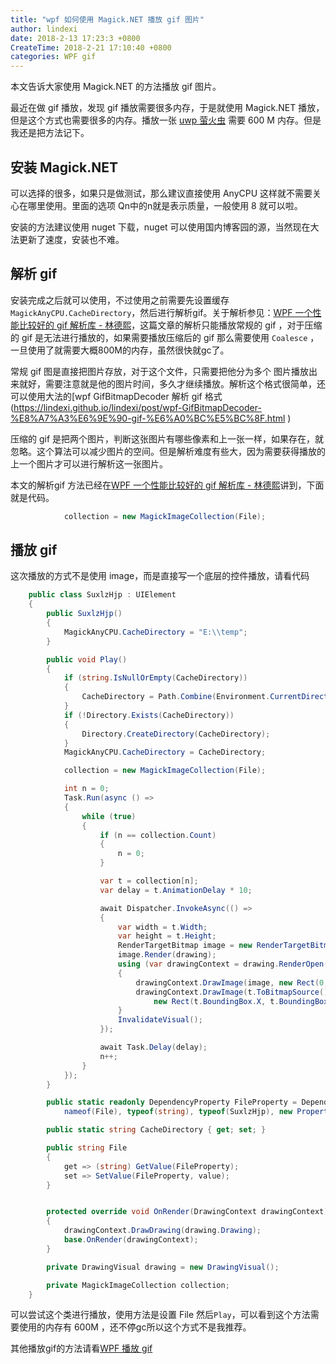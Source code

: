 ```yaml
---
title: "wpf 如何使用 Magick.NET 播放 gif 图片"
author: lindexi
date: 2018-2-13 17:23:3 +0800
CreateTime: 2018-2-21 17:10:40 +0800
categories: WPF gif
---
```


本文告诉大家使用 Magick.NET 的方法播放 gif 图片。

<!--more-->


<div id="toc"></div>

<!-- csdn -->
<!-- 标签：WPF，gif -->

最近在做 gif 播放，发现 gif 播放需要很多内存，于是就使用  Magick.NET 播放，但是这个方式也需要很多的内存。播放一张 [uwp 萤火虫](https://lindexi.github.io/lindexi/post/win10-uwp-%E8%90%A4%E7%81%AB%E8%99%AB%E6%95%88%E6%9E%9C.html) 需要 600 M 内存。但是我还是把方法记下。


## 安装 Magick.NET

可以选择的很多，如果只是做测试，那么建议直接使用 AnyCPU 这样就不需要关心在哪里使用。里面的选项 Qn中的n就是表示质量，一般使用 8 就可以啦。

安装的方法建议使用 nuget 下载，nuget 可以使用国内博客园的源，当然现在大法更新了速度，安装也不难。

## 解析 gif

安装完成之后就可以使用，不过使用之前需要先设置缓存`MagickAnyCPU.CacheDirectory`，然后进行解析gif。关于解析参见：[WPF 一个性能比较好的 gif 解析库 - 林德熙](https://lindexi.github.io/lindexi/post/WPF-%E4%B8%80%E4%B8%AA%E6%80%A7%E8%83%BD%E6%AF%94%E8%BE%83%E5%A5%BD%E7%9A%84-gif-%E8%A7%A3%E6%9E%90%E5%BA%93.html )，这篇文章的解析只能播放常规的 gif ，对于压缩的 gif 是无法进行播放的，如果需要播放压缩后的 gif 那么需要使用 `Coalesce` ，一旦使用了就需要大概800M的内存，虽然很快就gc了。

常规 gif 图是直接把图片存放，对于这个文件，只需要把他分为多个 图片播放出来就好，需要注意就是他的图片时间，多久才继续播放。解析这个格式很简单，还可以使用大法的[wpf GifBitmapDecoder 解析 gif 格式(https://lindexi.github.io/lindexi/post/wpf-GifBitmapDecoder-%E8%A7%A3%E6%9E%90-gif-%E6%A0%BC%E5%BC%8F.html )

压缩的 gif 是把两个图片，判断这张图片有哪些像素和上一张一样，如果存在，就忽略。这个算法可以减少图片的空间。但是解析难度有些大，因为需要获得播放的上一个图片才可以进行解析这一张图片。

本文的解析gif 方法已经在[WPF 一个性能比较好的 gif 解析库 - 林德熙](https://lindexi.github.io/lindexi/post/WPF-%E4%B8%80%E4%B8%AA%E6%80%A7%E8%83%BD%E6%AF%94%E8%BE%83%E5%A5%BD%E7%9A%84-gif-%E8%A7%A3%E6%9E%90%E5%BA%93.html )讲到，下面就是代码。

```csharp
            collection = new MagickImageCollection(File);

```

## 播放 gif

这次播放的方式不是使用 image，而是直接写一个底层的控件播放，请看代码

```csharp
    public class SuxlzHjp : UIElement
    {
        public SuxlzHjp()
        {
            MagickAnyCPU.CacheDirectory = "E:\\temp";
        }

        public void Play()
        {
            if (string.IsNullOrEmpty(CacheDirectory))
            {
                CacheDirectory = Path.Combine(Environment.CurrentDirectory, "temp");
            }
            if (!Directory.Exists(CacheDirectory))
            {
                Directory.CreateDirectory(CacheDirectory);
            }
            MagickAnyCPU.CacheDirectory = CacheDirectory;

            collection = new MagickImageCollection(File);

            int n = 0;
            Task.Run(async () =>
            {
                while (true)
                {
                    if (n == collection.Count)
                    {
                        n = 0;
                    }

                    var t = collection[n];
                    var delay = t.AnimationDelay * 10;

                    await Dispatcher.InvokeAsync(() =>
                    {
                        var width = t.Width;
                        var height = t.Height;
                        RenderTargetBitmap image = new RenderTargetBitmap(width, height, 96, 96, PixelFormats.Pbgra32);
                        image.Render(drawing);
                        using (var drawingContext = drawing.RenderOpen())
                        {
                            drawingContext.DrawImage(image, new Rect(0, 0, width, height));
                            drawingContext.DrawImage(t.ToBitmapSource(),
                                new Rect(t.BoundingBox.X, t.BoundingBox.Y, t.BoundingBox.Width, t.BoundingBox.Height));
                        }
                        InvalidateVisual();
                    });

                    await Task.Delay(delay);
                    n++;
                }
            });
        }

        public static readonly DependencyProperty FileProperty = DependencyProperty.Register(
            nameof(File), typeof(string), typeof(SuxlzHjp), new PropertyMetadata(default(string)));

        public static string CacheDirectory { get; set; }

        public string File
        {
            get => (string) GetValue(FileProperty);
            set => SetValue(FileProperty, value);
        }


        protected override void OnRender(DrawingContext drawingContext)
        {
            drawingContext.DrawDrawing(drawing.Drawing);
            base.OnRender(drawingContext);
        }

        private DrawingVisual drawing = new DrawingVisual();

        private MagickImageCollection collection;
    }

```

可以尝试这个类进行播放，使用方法是设置 File 然后`Play`，可以看到这个方法需要使用的内存有 600M ，还不停gc所以这个方式不是我推荐。

其他播放gif的方法请看[WPF 播放 gif](https://lindexi.github.io/lindexi/post/WPF-%E6%92%AD%E6%94%BE-gif.html )

